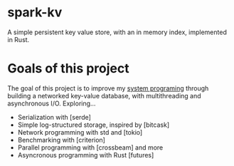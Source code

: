 # spark-kv
A simple persistent key value store, with an in memory index, implemented in Rust.

# Goals of this project
The goal of this project is to improve my [system programing](https://en.wikipedia.org/wiki/Systems_programming) through building a networked key-value database, with multithreading and asynchronous I/O. Exploring...

- Serialization with [serde]
- Simple log-structured storage, inspired by [bitcask]
- Network programming with std and [tokio]
- Benchmarking with [criterion]
- Parallel programming with [crossbeam] and more
- Asyncronous programming with Rust [futures]
